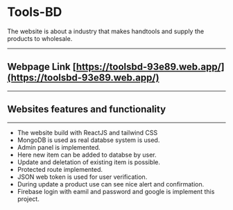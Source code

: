 # Tools-BD
The website is about a industry that makes handtools and supply the products to wholesale.
*****
## Webpage Link [https://toolsbd-93e89.web.app/](https://toolsbd-93e89.web.app/)
*****
## Websites features and functionality
*****
* The website build with ReactJS and tailwind CSS
* MongoDB is used as real databse system is used.
* Admin panel is implemented.
* Here new item can be added to databse by user.
* Update and deletation of existing item is possible.
* Protected route implemented.
* JSON web token is used for user verification.
* During update a product use can see nice alert and confirmation.
* Firebase login with eamil and password and google is implement this project.
